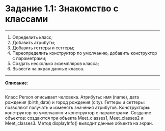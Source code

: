 # Задание 1.1: Знакомство с классами
***
1. Определить класс;
2. Добавить атрибуты;
3. Добавить геттеры и сеттеры;
4. Переопределить конструктор по умолчанию, добавить конструктор с параметрами;
5. Cоздать несколько экземпляров класса;
6. Вывести на экран данные класса.
***
**Описание**:
***
Класс Person описывает человека.
Атрибуты: имя (name), дата рождения (birth_date) и город рождения (city).
Геттеры и сеттеры: позволяют получать и изменять значения атрибутов.
Конструкторы: конструктор по умолчанию и конструктор с параметрами.
Создание объектов: создаются три объекта Meet_classes1, Meet_classes2 и Meet_classes3.
Метод displayInfo() выводит данные объекта на экран.
